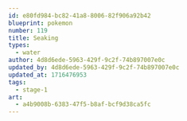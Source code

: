 ```yaml
---
id: e80fd984-bc82-41a8-8006-82f906a92b42
blueprint: pokemon
number: 119
title: Seaking
types:
  - water
author: 4d8d6ede-5963-429f-9c2f-74b897007e0c
updated_by: 4d8d6ede-5963-429f-9c2f-74b897007e0c
updated_at: 1716476953
tags:
  - stage-1
art:
  - a4b9008b-6383-47f5-b8af-bcf9d38ca5fc
---
```

